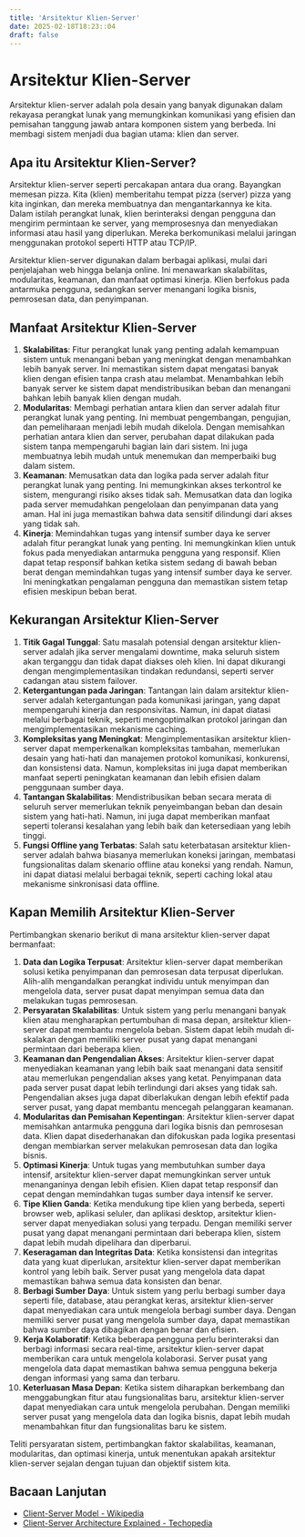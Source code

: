 ```yaml
---
title: 'Arsitektur Klien-Server'
date: 2025-02-18T18:23::04
draft: false
---
```


# Arsitektur Klien-Server

Arsitektur klien-server adalah pola desain yang banyak digunakan dalam rekayasa perangkat lunak yang memungkinkan komunikasi yang efisien dan pemisahan tanggung jawab antara komponen sistem yang berbeda. Ini membagi sistem menjadi dua bagian utama: klien dan server.

## Apa itu Arsitektur Klien-Server?

Arsitektur klien-server seperti percakapan antara dua orang. Bayangkan memesan pizza. Kita (klien) memberitahu tempat pizza (server) pizza yang kita inginkan, dan mereka membuatnya dan mengantarkannya ke kita. Dalam istilah perangkat lunak, klien berinteraksi dengan pengguna dan mengirim permintaan ke server, yang memprosesnya dan menyediakan informasi atau hasil yang diperlukan. Mereka berkomunikasi melalui jaringan menggunakan protokol seperti HTTP atau TCP/IP.

Arsitektur klien-server digunakan dalam berbagai aplikasi, mulai dari penjelajahan web hingga belanja online. Ini menawarkan skalabilitas, modularitas, keamanan, dan manfaat optimasi kinerja. Klien berfokus pada antarmuka pengguna, sedangkan server menangani logika bisnis, pemrosesan data, dan penyimpanan.

## Manfaat Arsitektur Klien-Server

1. **Skalabilitas**: Fitur perangkat lunak yang penting adalah kemampuan sistem untuk menangani beban yang meningkat dengan menambahkan lebih banyak server. Ini memastikan sistem dapat mengatasi banyak klien dengan efisien tanpa crash atau melambat. Menambahkan lebih banyak server ke sistem dapat mendistribusikan beban dan menangani bahkan lebih banyak klien dengan mudah.
2. **Modularitas**: Membagi perhatian antara klien dan server adalah fitur perangkat lunak yang penting. Ini membuat pengembangan, pengujian, dan pemeliharaan menjadi lebih mudah dikelola. Dengan memisahkan perhatian antara klien dan server, perubahan dapat dilakukan pada sistem tanpa mempengaruhi bagian lain dari sistem. Ini juga membuatnya lebih mudah untuk menemukan dan memperbaiki bug dalam sistem.
3. **Keamanan**: Memusatkan data dan logika pada server adalah fitur perangkat lunak yang penting. Ini memungkinkan akses terkontrol ke sistem, mengurangi risiko akses tidak sah. Memusatkan data dan logika pada server memudahkan pengelolaan dan penyimpanan data yang aman. Hal ini juga memastikan bahwa data sensitif dilindungi dari akses yang tidak sah.
4. **Kinerja**: Memindahkan tugas yang intensif sumber daya ke server adalah fitur perangkat lunak yang penting. Ini memungkinkan klien untuk fokus pada menyediakan antarmuka pengguna yang responsif. Klien dapat tetap responsif bahkan ketika sistem sedang di bawah beban berat dengan memindahkan tugas yang intensif sumber daya ke server. Ini meningkatkan pengalaman pengguna dan memastikan sistem tetap efisien meskipun beban berat.

## Kekurangan Arsitektur Klien-Server

1. **Titik Gagal Tunggal**: Satu masalah potensial dengan arsitektur klien-server adalah jika server mengalami downtime, maka seluruh sistem akan terganggu dan tidak dapat diakses oleh klien. Ini dapat dikurangi dengan mengimplementasikan tindakan redundansi, seperti server cadangan atau sistem failover.
2. **Ketergantungan pada Jaringan**: Tantangan lain dalam arsitektur klien-server adalah ketergantungan pada komunikasi jaringan, yang dapat mempengaruhi kinerja dan responsivitas. Namun, ini dapat diatasi melalui berbagai teknik, seperti mengoptimalkan protokol jaringan dan mengimplementasikan mekanisme caching.
3. **Kompleksitas yang Meningkat**: Mengimplementasikan arsitektur klien-server dapat memperkenalkan kompleksitas tambahan, memerlukan desain yang hati-hati dan manajemen protokol komunikasi, konkurensi, dan konsistensi data. Namun, kompleksitas ini juga dapat memberikan manfaat seperti peningkatan keamanan dan lebih efisien dalam penggunaan sumber daya.
4. **Tantangan Skalabilitas**: Mendistribusikan beban secara merata di seluruh server memerlukan teknik penyeimbangan beban dan desain sistem yang hati-hati. Namun, ini juga dapat memberikan manfaat seperti toleransi kesalahan yang lebih baik dan ketersediaan yang lebih tinggi.
5. **Fungsi Offline yang Terbatas**: Salah satu keterbatasan arsitektur klien-server adalah bahwa biasanya memerlukan koneksi jaringan, membatasi fungsionalitas dalam skenario offline atau koneksi yang rendah. Namun, ini dapat diatasi melalui berbagai teknik, seperti caching lokal atau mekanisme sinkronisasi data offline.

## Kapan Memilih Arsitektur Klien-Server

Pertimbangkan skenario berikut di mana arsitektur klien-server dapat bermanfaat:

1. **Data dan Logika Terpusat**: Arsitektur klien-server dapat memberikan solusi ketika penyimpanan dan pemrosesan data terpusat diperlukan. Alih-alih mengandalkan perangkat individu untuk menyimpan dan mengelola data, server pusat dapat menyimpan semua data dan melakukan tugas pemrosesan.
2. **Persyaratan Skalabilitas**: Untuk sistem yang perlu menangani banyak klien atau mengharapkan pertumbuhan di masa depan, arsitektur klien-server dapat membantu mengelola beban. Sistem dapat lebih mudah di-skalakan dengan memiliki server pusat yang dapat menangani permintaan dari beberapa klien.
3. **Keamanan dan Pengendalian Akses**: Arsitektur klien-server dapat menyediakan keamanan yang lebih baik saat menangani data sensitif atau memerlukan pengendalian akses yang ketat. Penyimpanan data pada server pusat dapat lebih terlindungi dari akses yang tidak sah. Pengendalian akses juga dapat diberlakukan dengan lebih efektif pada server pusat, yang dapat membantu mencegah pelanggaran keamanan.
4. **Modularitas dan Pemisahan Kepentingan**: Arsitektur klien-server dapat memisahkan antarmuka pengguna dari logika bisnis dan pemrosesan data. Klien dapat disederhanakan dan difokuskan pada logika presentasi dengan membiarkan server melakukan pemrosesan data dan logika bisnis.
5. **Optimasi Kinerja**: Untuk tugas yang membutuhkan sumber daya intensif, arsitektur klien-server dapat memungkinkan server untuk menanganinya dengan lebih efisien. Klien dapat tetap responsif dan cepat dengan memindahkan tugas sumber daya intensif ke server.
6. **Tipe Klien Ganda**: Ketika mendukung tipe klien yang berbeda, seperti browser web, aplikasi seluler, dan aplikasi desktop, arsitektur klien-server dapat menyediakan solusi yang terpadu. Dengan memiliki server pusat yang dapat menangani permintaan dari beberapa klien, sistem dapat lebih mudah dipelihara dan diperbarui.
7. **Keseragaman dan Integritas Data**: Ketika konsistensi dan integritas data yang kuat diperlukan, arsitektur klien-server dapat memberikan kontrol yang lebih baik. Server pusat yang mengelola data dapat memastikan bahwa semua data konsisten dan benar.
8. **Berbagi Sumber Daya**: Untuk sistem yang perlu berbagi sumber daya seperti file, database, atau perangkat keras, arsitektur klien-server dapat menyediakan cara untuk mengelola berbagi sumber daya. Dengan memiliki server pusat yang mengelola sumber daya, dapat memastikan bahwa sumber daya dibagikan dengan benar dan efisien.
9. **Kerja Kolaboratif**: Ketika beberapa pengguna perlu berinteraksi dan berbagi informasi secara real-time, arsitektur klien-server dapat memberikan cara untuk mengelola kolaborasi. Server pusat yang mengelola data dapat memastikan bahwa semua pengguna bekerja dengan informasi yang sama dan terbaru.
10. **Keterluasan Masa Depan**: Ketika sistem diharapkan berkembang dan menggabungkan fitur atau fungsionalitas baru, arsitektur klien-server dapat menyediakan cara untuk mengelola perubahan. Dengan memiliki server pusat yang mengelola data dan logika bisnis, dapat lebih mudah menambahkan fitur dan fungsionalitas baru ke sistem.

Teliti persyaratan sistem, pertimbangkan faktor skalabilitas, keamanan, modularitas, dan optimasi kinerja, untuk menentukan apakah arsitektur klien-server sejalan dengan tujuan dan objektif sistem kita.

## Bacaan Lanjutan

- [Client-Server Model - Wikipedia](https://en.wikipedia.org/wiki/Client%E2%80%93server_model)
- [Client-Server Architecture Explained - Techopedia](https://www.techopedia.com/definition/27122/client-server-architecture)

